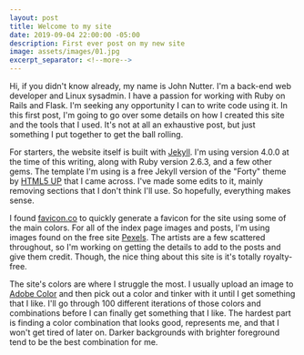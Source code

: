 ```yaml
---
layout: post
title: Welcome to my site
date: 2019-09-04 22:00:00 -05:00
description: First ever post on my new site
image: assets/images/01.jpg
excerpt_separator: <!--more-->
---
```


Hi, if you didn't know already, my name is John Nutter. I'm a back-end web developer and Linux sysadmin. I have a passion for working with Ruby on Rails and Flask.<!--more--> I'm seeking any opportunity I can to write code using it. In this first post, I'm going to go over some details on how I created this site and the tools that I used. It's not at all an exhaustive post, but just something I put together to get the ball rolling. 


For starters, the website itself is built with [Jekyll](https://jekyllrb.com/). I'm using version 4.0.0 at the time of this writing, along with Ruby version 2.6.3, and a few other gems. The template I'm using is a free Jekyll version of the "Forty" theme by [HTML5 UP](https://html5up.net/) that I came across. I've made some edits to it, mainly removing sections that I don't think I'll use. So hopefully, everything makes sense.   

I found [favicon.co](https://favicon.io/favicon-generator/) to quickly generate a favicon for the site using some of the main colors. For all of the index page images and posts, I'm using images found on the free site [Pexels](https://www.pexels.com/). The artists are a few scattered throughout, so I'm working on getting the details to add to the posts and give them credit. Though, the nice thing about this site is it's totally royalty-free. 

The site's colors are where I struggle the most. I usually upload an image to [Adobe Color](https://color.adobe.com/) and then pick out a color and tinker with it until I get something that I like. I'll go through 100 different iterations of those colors and combinations before I can finally get something that I like. The hardest part is finding a color combination that looks good, represents me, and that I won't get tired of later on. Darker backgrounds with brighter foreground tend to be the best combination for me. 